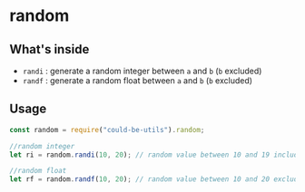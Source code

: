 # random

## What's inside

- `randi` : generate a random integer between `a` and `b` (`b` excluded)
- `randf` : generate a random float between `a` and `b` (`b` excluded)

## Usage

```javascript
const random = require("could-be-utils").random;

//random integer
let ri = random.randi(10, 20); // random value between 10 and 19 included

//random float
let rf = random.randf(10, 20); // random value between 10 and 20 excluded
```
